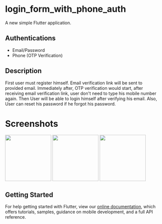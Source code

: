 # login_form_with_phone_auth

A new simple Flutter application.

## Authentications
- Email/Password
- Phone (OTP Verification)

## Description
First user must register himself. Email verification link will be sent to provided email.
Immediately after, OTP verification would start, after receiving email verification link,
user don't need to type his mobile number again. Then User will be able to login himself
after verifying his email. Also, User can reset his password if he forgot his password.

# Screenshots
<img src="https://user-images.githubusercontent.com/73339220/163315980-de0d643c-cb64-45c9-96b2-5b83f50b837c.jpg" width=150 /> <img src="https://user-images.githubusercontent.com/73339220/163315987-66d1a289-3748-4c0d-94b4-a2c5233610a3.jpg" width=150 /> <img src="https://user-images.githubusercontent.com/73339220/163315993-95f01da6-ad5b-4f74-b219-189c5f4f2343.jpg" width=150 />

## Getting Started
For help getting started with Flutter, view our
[online documentation](https://flutter.dev/docs), which offers tutorials,
samples, guidance on mobile development, and a full API reference.